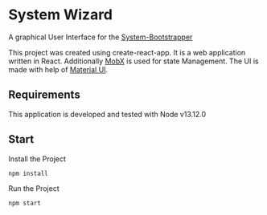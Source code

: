 # System Wizard

A graphical User Interface for the [System-Bootstrapper](https://github.com/kihyoun/system)

This project was created using create-react-app. It is a web application written in React. Additionally [MobX](https://mobx.js.org/README.html) is used for state Management. The UI is made with help of [Material UI](https://material-ui.com/).

## Requirements

This application is developed and tested with Node v13.12.0

## Start
Install the Project

```
npm install
```

Run the Project

```
npm start
```

